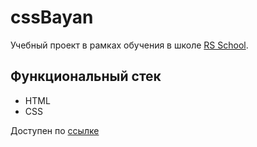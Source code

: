 # cssBayan
Учебный проект в рамках обучения в школе [RS School](https://rs.school/). </br>

## Функциональный стек
- HTML
- CSS


Доступен по [ссылке](https://mickkrishtopa.github.io/cssBayan/cssBayan/index.html)


